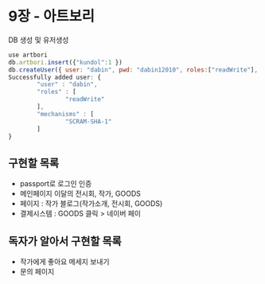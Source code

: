 # 9장 - 아트보리
DB 생성 및 유저생성
```js
use artbori
db.artbori.insert({"kundol":1 }) 
db.createUser({ user: "dabin", pwd: "dabin12010", roles:["readWrite"], mechanisms:["SCRAM-SHA-1"]})
Successfully added user: {
        "user" : "dabin",
        "roles" : [
                "readWrite"
        ],
        "mechanisms" : [
                "SCRAM-SHA-1"
        ]
}
```

## 구현할 목록
 - passport로 로그인 인증
 - 메인페이지 이달의 전시회, 작가, GOODS
 - 페이지 : 작가 블로그(작가소개, 전시회, GOODS)
 - 결제시스템 : GOODS 클릭 > 네이버 페이  
 
## 독자가 알아서 구현할 목록
 - 작가에게 좋아요 메세지 보내기 
 - 문의 페이지 

